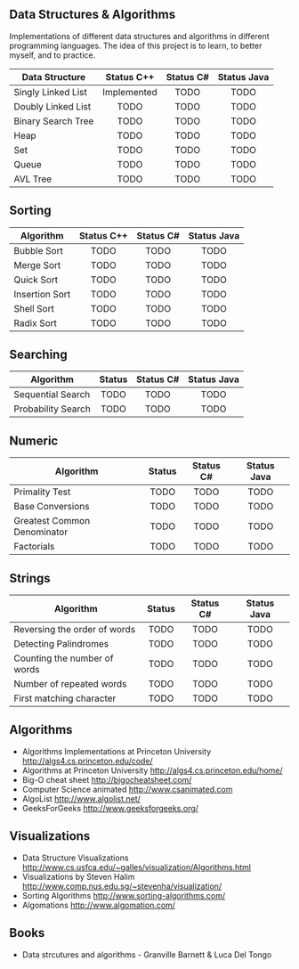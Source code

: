 
## Data Structures & Algorithms

Implementations of different data structures and algorithms in different programming languages. The idea of this project is to learn, to better myself, and to practice.

| Data Structure                        | Status C++       | Status C#        | Status Java      |
| --------------------------------------|:----------------:|:----------------:|:----------------:|
| Singly Linked List                    | Implemented      | TODO             | TODO             |
| Doubly Linked List                    | TODO             | TODO             | TODO             |
| Binary Search Tree                    | TODO             | TODO             | TODO             |
| Heap                                  | TODO             | TODO             | TODO             |
| Set                                   | TODO             | TODO             | TODO             |
| Queue                                 | TODO             | TODO             | TODO             |
| AVL Tree                              | TODO             | TODO             | TODO             |


## Sorting

| Algorithm                            | Status C++       | Status C#        | Status Java      |
| ------------------------------------ |:----------------:|:----------------:|:----------------:|
| Bubble Sort                          | TODO             | TODO             | TODO             |
| Merge Sort                           | TODO             | TODO             | TODO             |
| Quick Sort                           | TODO             | TODO             | TODO             |
| Insertion Sort                       | TODO             | TODO             | TODO             |
| Shell Sort                           | TODO             | TODO             | TODO             |
| Radix Sort                           | TODO             | TODO             | TODO             |

## Searching

| Algorithm                            | Status           | Status C#        | Status Java      |
| ------------------------------------ |:----------------:|:----------------:|:----------------:|
| Sequential Search                    | TODO             | TODO             | TODO             |
| Probability Search                   | TODO             | TODO             | TODO             |

## Numeric

| Algorithm                            | Status           | Status C#        | Status Java      |
| ------------------------------------ |:----------------:|:----------------:|:----------------:|
| Primality Test                       | TODO             | TODO             | TODO             |
| Base Conversions                     | TODO             | TODO             | TODO             |
| Greatest Common Denominator          | TODO             | TODO             | TODO             |
| Factorials                           | TODO             | TODO             | TODO             |

## Strings

| Algorithm                            | Status           | Status C#        | Status Java      |
| ------------------------------------ |:----------------:|:----------------:|:----------------:|
| Reversing the order of words         | TODO             | TODO             | TODO             |
| Detecting Palindromes                | TODO             | TODO             | TODO             |
| Counting the number of words         | TODO             | TODO             | TODO             |
| Number of repeated words             | TODO             | TODO             | TODO             |
| First matching character             | TODO             | TODO             | TODO             |


## Algorithms

* Algorithms Implementations at Princeton University http://algs4.cs.princeton.edu/code/
* Algorithms at Princeton University http://algs4.cs.princeton.edu/home/
* Big-O cheat sheet http://bigocheatsheet.com/
* Computer Science animated http://www.csanimated.com
* AlgoList http://www.algolist.net/
* GeeksForGeeks http://www.geeksforgeeks.org/

## Visualizations

* Data Structure Visualizations http://www.cs.usfca.edu/~galles/visualization/Algorithms.html
* Visualizations by Steven Halim http://www.comp.nus.edu.sg/~stevenha/visualization/
* Sorting Algorithms http://www.sorting-algorithms.com/
* Algomations http://www.algomation.com/

## Books

* Data strcutures and algorithms - Granville Barnett & Luca Del Tongo
